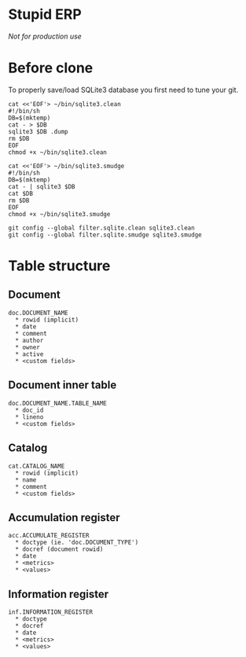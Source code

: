 # Stupid ERP

*Not for production use*

# Before clone

To properly save/load SQLite3 database you first need to tune your git.

```
cat <<'EOF'> ~/bin/sqlite3.clean
#!/bin/sh
DB=$(mktemp)
cat - > $DB
sqlite3 $DB .dump
rm $DB
EOF
chmod +x ~/bin/sqlite3.clean

cat <<'EOF'> ~/bin/sqlite3.smudge
#!/bin/sh
DB=$(mktemp)
cat - | sqlite3 $DB
cat $DB
rm $DB
EOF
chmod +x ~/bin/sqlite3.smudge

git config --global filter.sqlite.clean sqlite3.clean
git config --global filter.sqlite.smudge sqlite3.smudge
```

# Table structure

## Document

    doc.DOCUMENT_NAME
      * rowid (implicit)
      * date
      * comment
      * author
      * owner
      * active
      * <custom fields>

## Document inner table

    doc.DOCUMENT_NAME.TABLE_NAME
      * doc_id
      * lineno
      * <custom fields>

## Catalog

    cat.CATALOG_NAME
      * rowid (implicit)
      * name
      * comment
      * <custom fields>

## Accumulation register

    acc.ACCUMULATE_REGISTER
      * doctype (ie. 'doc.DOCUMENT_TYPE')
      * docref (document rowid)
      * date
      * <metrics>
      * <values>

## Information register

    inf.INFORMATION_REGISTER
      * doctype
      * docref
      * date
      * <metrics>
      * <values>
